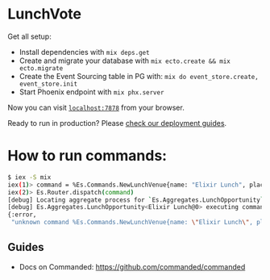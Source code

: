 # LunchVote

Get all setup:

  * Install dependencies with `mix deps.get`
  * Create and migrate your database with `mix ecto.create && mix ecto.migrate`
  * Create the Event Sourcing table in PG with: `mix do event_store.create, event_store.init`
  * Start Phoenix endpoint with `mix phx.server`


Now you can visit [`localhost:7878`](http://localhost:7878) from your browser.

Ready to run in production? Please [check our deployment guides](http://www.phoenixframework.org/docs/deployment).


# How to run commands:

```bash
$ iex -S mix
iex(1)> command = %Es.Commands.NewLunchVenue{name: "Elixir Lunch", place: "Kramerica"}
iex(2)> Es.Router.dispatch(command)
[debug] Locating aggregate process for `Es.Aggregates.LunchOpportunity` with UUID "Elixir Lunch"
[debug] Es.Aggregates.LunchOpportunity<Elixir Lunch@0> executing command: %Es.Commands.NewLunchVenue{name: "Elixir Lunch", place: "Kramerica"}
{:error,
 "unknown command %Es.Commands.NewLunchVenue{name: \"Elixir Lunch\", place: \"Kramerica\"}"}
```

## Guides

* Docs on Commanded: https://github.com/commanded/commanded
